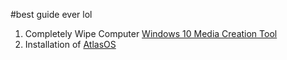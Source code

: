 #best guide ever lol 

1. Completely Wipe Computer
   [Windows 10 Media Creation Tool](https://www.microsoft.com/en-us/software-download/windows10)
2. Installation of [AtlasOS](https://atlasos.net/)

